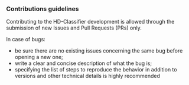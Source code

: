 ### Contributions guidelines

Contributing to the HD-Classifier development is allowed through the submission of new Issues and Pull Requests (PRs) only.

In case of bugs:
* be sure there are no existing issues concerning the same bug before opening a new one;
* write a clear and concise description of what the bug is;
* specifying the list of steps to reproduce the behavior in addition to versions and other technical details is highly recommended
